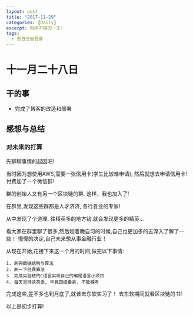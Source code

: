 ```yaml
---
layout: post
title: "2017-11-29"
categories: [Daily]
excerpt: 时间不够的一天!
tags:
  - 吾日三省吾身
---
```



# 十一月二十八日

## 干的事

- 完成了博客的改造和部署



## 感想与总结

### 对未来的打算

先聊聊事情的起因吧! 

当时因为想使用AWS,需要一张信用卡(学生比较难申请), 然后就想去申请信用卡! 付费加了一个微信群! 

群的创始人又有另一个区块链的群, 这样，我也加入了!

在群里,发现这些群都是人才济济, 各行各业的专家!

从中发现了个道理, 往精英多的地方钻,就会发现更多的精英...

看大家在群里聊了很多,然后趁着晚自习的时候,自己也更加多的去深入了解了一些！ 慢慢的决定,自己未来想从事金融行业！

从现在开始,花接下来这一个月的时间,做完以下事情:

    1. 刷完数据结构与算法
    2. 刷一下经典算法
    3. 完成实验楼的C语言实现自己的编程语言小项目
    4. 每天坚持读英语, 毕竟四级要紧. 不能裸考
    
完成这些,差不多也到月底了,就该去东软实习了！  去东软期间就看区块链的书!

以上是初步打算!
